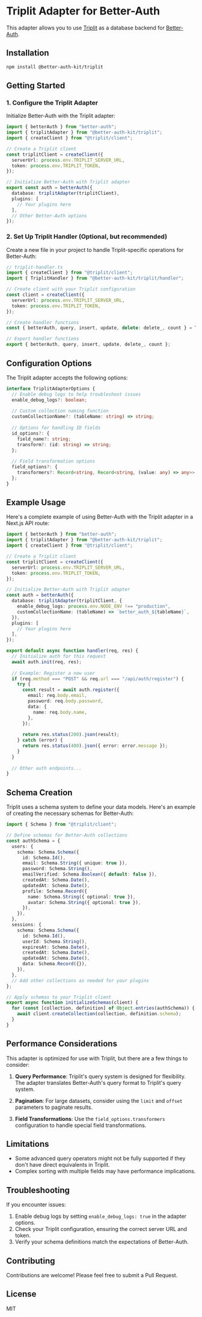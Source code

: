 # Triplit Adapter for Better-Auth

This adapter allows you to use [Triplit](https://triplit.dev) as a database backend for [Better-Auth](https://better-auth-kit.com).

## Installation

```bash
npm install @better-auth-kit/triplit
```

## Getting Started

### 1. Configure the Triplit Adapter

Initialize Better-Auth with the Triplit adapter:

```typescript
import { betterAuth } from "better-auth";
import { triplitAdapter } from "@better-auth-kit/triplit";
import { createClient } from "@triplit/client";

// Create a Triplit client
const triplitClient = createClient({
  serverUrl: process.env.TRIPLIT_SERVER_URL,
  token: process.env.TRIPLIT_TOKEN,
});

// Initialize Better-Auth with Triplit adapter
export const auth = betterAuth({
  database: triplitAdapter(triplitClient),
  plugins: [
    // Your plugins here
  ],
  // Other Better-Auth options
});
```

### 2. Set Up Triplit Handler (Optional, but recommended)

Create a new file in your project to handle Triplit-specific operations for Better-Auth:

```typescript
// triplit-handler.ts
import { createClient } from "@triplit/client";
import { TriplitHandler } from "@better-auth-kit/triplit/handler";

// Create client with your Triplit configuration
const client = createClient({
  serverUrl: process.env.TRIPLIT_SERVER_URL,
  token: process.env.TRIPLIT_TOKEN,
});

// Create handler functions
const { betterAuth, query, insert, update, delete: delete_, count } = TriplitHandler(client);

// Export handler functions
export { betterAuth, query, insert, update, delete_, count };
```

## Configuration Options

The Triplit adapter accepts the following options:

```typescript
interface TriplitAdapterOptions {
  // Enable debug logs to help troubleshoot issues
  enable_debug_logs?: boolean;
  
  // Custom collection naming function
  customCollectionName?: (tableName: string) => string;
  
  // Options for handling ID fields
  id_options?: {
    field_name?: string;
    transform?: (id: string) => string;
  };
  
  // Field transformation options
  field_options?: {
    transformers?: Record<string, Record<string, (value: any) => any>>;
  };
}
```

## Example Usage

Here's a complete example of using Better-Auth with the Triplit adapter in a Next.js API route:

```typescript
import { betterAuth } from "better-auth";
import { triplitAdapter } from "@better-auth-kit/triplit";
import { createClient } from "@triplit/client";

// Create a Triplit client
const triplitClient = createClient({
  serverUrl: process.env.TRIPLIT_SERVER_URL,
  token: process.env.TRIPLIT_TOKEN,
});

// Initialize Better-Auth with Triplit adapter
const auth = betterAuth({
  database: triplitAdapter(triplitClient, {
    enable_debug_logs: process.env.NODE_ENV !== "production",
    customCollectionName: (tableName) => `better_auth_${tableName}`,
  }),
  plugins: [
    // Your plugins here
  ],
});

export default async function handler(req, res) {
  // Initialize auth for this request
  await auth.init(req, res);
  
  // Example: Register a new user
  if (req.method === "POST" && req.url === "/api/auth/register") {
    try {
      const result = await auth.register({
        email: req.body.email,
        password: req.body.password,
        data: {
          name: req.body.name,
        },
      });
      
      return res.status(200).json(result);
    } catch (error) {
      return res.status(400).json({ error: error.message });
    }
  }
  
  // Other auth endpoints...
}
```

## Schema Creation

Triplit uses a schema system to define your data models. Here's an example of creating the necessary schemas for Better-Auth:

```typescript
import { Schema } from "@triplit/client";

// Define schemas for Better-Auth collections
const authSchema = {
  users: {
    schema: Schema.Schema({
      id: Schema.Id(),
      email: Schema.String({ unique: true }),
      password: Schema.String(),
      emailVerified: Schema.Boolean({ default: false }),
      createdAt: Schema.Date(),
      updatedAt: Schema.Date(),
      profile: Schema.Record({
        name: Schema.String({ optional: true }),
        avatar: Schema.String({ optional: true }),
      }),
    }),
  },
  sessions: {
    schema: Schema.Schema({
      id: Schema.Id(),
      userId: Schema.String(),
      expiresAt: Schema.Date(),
      createdAt: Schema.Date(),
      updatedAt: Schema.Date(),
      data: Schema.Record({}),
    }),
  },
  // Add other collections as needed for your plugins
};

// Apply schemas to your Triplit client
export async function initializeSchemas(client) {
  for (const [collection, definition] of Object.entries(authSchema)) {
    await client.createCollection(collection, definition.schema);
  }
}
```

## Performance Considerations

This adapter is optimized for use with Triplit, but there are a few things to consider:

1. **Query Performance**: Triplit's query system is designed for flexibility. The adapter translates Better-Auth's query format to Triplit's query system.

2. **Pagination**: For large datasets, consider using the `limit` and `offset` parameters to paginate results.

3. **Field Transformations**: Use the `field_options.transformers` configuration to handle special field transformations.

## Limitations

- Some advanced query operators might not be fully supported if they don't have direct equivalents in Triplit.
- Complex sorting with multiple fields may have performance implications.

## Troubleshooting

If you encounter issues:

1. Enable debug logs by setting `enable_debug_logs: true` in the adapter options.
2. Check your Triplit configuration, ensuring the correct server URL and token.
3. Verify your schema definitions match the expectations of Better-Auth.

## Contributing

Contributions are welcome! Please feel free to submit a Pull Request.

## License

MIT